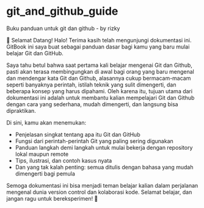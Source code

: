 # git_and_github_guide
Buku panduan untuk git dan github - by rizky

👋 Selamat Datang!
Halo! Terima kasih telah mengunjungi dokumentasi ini.
GitBook ini saya buat sebagai panduan dasar bagi kamu yang baru mulai belajar Git dan GitHub.

Saya tahu betul bahwa saat pertama kali belajar mengenai Git dan Github, pasti akan terasa membingungkan di awal bagi orang yang baru mengenal dan mendengar kata Git dan Github, alasannya cukup bermacam-macam seperti banyaknya perintah, istilah teknik yang sulit dimengerti, dan beberapa konsep yang harus dipahami. Oleh karena itu, tujuan utama dari dokumentasi ini adalah untuk membantu kalian mempelajari Git dan Github dengan cara yang sederhana, mudah dimengerti, dan langsung bisa dipraktikan.

Di sini, kamu akan menemukan:
- Penjelasan singkat tentang apa itu Git dan GitHub
- Fungsi dari perintah-perintah Git yang paling sering digunakan
- Panduan langkah demi langkah untuk mulai bekerja dengan repository lokal maupun remote
- Tips, ilustrasi, dan contoh kasus nyata
- Dan yang tak kalah penting: semua ditulis dengan bahasa yang mudah dimengerti bagi pemula

Semoga dokumentasi ini bisa menjadi teman belajar kalian dalam perjalanan mengenal dunia version control dan kolaborasi kode. Selamat belajar, dan jangan ragu untuk bereksperimen! 🚀

